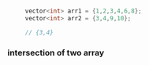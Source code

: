 ```cpp

     vector<int> arr1 = {1,2,3,4,6,8};
     vector<int> arr2 = {3,4,9,10};

     // {3,4}
```

### intersection of two array
